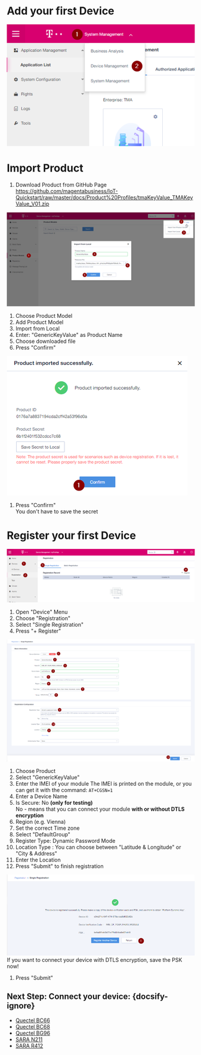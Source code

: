 # Add your first Device

![DeviceStep1](./images/DeviceStep1.png)

# Import Product
1. Download Product from GitHub Page  
https://github.com/magentabusiness/IoT-Quickstart/raw/master/docs/Product%20Profiles/tmaKeyValue_TMAKeyValue_V01.zip


![DeviceStep2](./images/DeviceStep2.png)  

1. Choose Product Model
2. Add Product Model
3. Import from Local
4. Enter: "GenericKeyValue" as Product Name
5. Choose downloaded file
6. Press "Confirm" 


![DeviceStep3](./images/DeviceStep3.png)  
1. Press "Confirm"  
   You don't have to save the secret

# Register your first Device

![DeviceStep4](./images/DeviceStep4.png)  
1. Open "Device" Menu
2. Choose "Registration"
3. Select "Single Registration"
4. Press "+ Register"

![DeviceStep5](./images/DeviceStep5.png)  
1.  Choose Product
2.  Select "GenericKeyValue"   
3.  Enter the IMEI of your module 
    The IMEI is printed on the module, or you can get it with the command:  `AT+CGSN=1` 
4.  Enter a Device Name
5.  Is Secure: No  **(only for testing)**  
    No - means that you can connect your module **with or without DTLS encryption**
6.  Region (e.g. Vienna)
7.  Set the correct Time zone
8.  Select "DefaultGroup"
9.  Register Type: Dynamic Password Mode 
10. Location Type : You can choose between "Latitude & Longitude" or "City &          Address"
11. Enter the Location
12. Press "Submit" to finish registration

![DeviceStep6](./images/DeviceStep6.png) 
If you want to connect your device with DTLS encryption, save the PSK now!
1. Press "Submit" 

## Next Step: Connect your device: {docsify-ignore}

* [Quectel BC66](./Quectel_BC66/03_Connect_device_to_IoT-Gateway.md)  
* [Quectel BC68](./Quectel_BC68/03_Connect_device_to_IoT-Gateway.md)  
* [Quectel BG96](./Quectel_BG96/Bearer_Selection.md) 					
* [SARA N211](./SARA_N211/03_Connect_device_to_IoT-Gateway.md) 	    
* [SARA R412](./SARA_R412/CAT-M_Network_Selection.md)					

